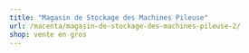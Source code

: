 ```yaml
---
title: "Magasin de Stockage des Machines Pileuse"
url: /macenta/magasin-de-stockage-des-machines-pileuse-2/
shop: vente en gros
---
```


